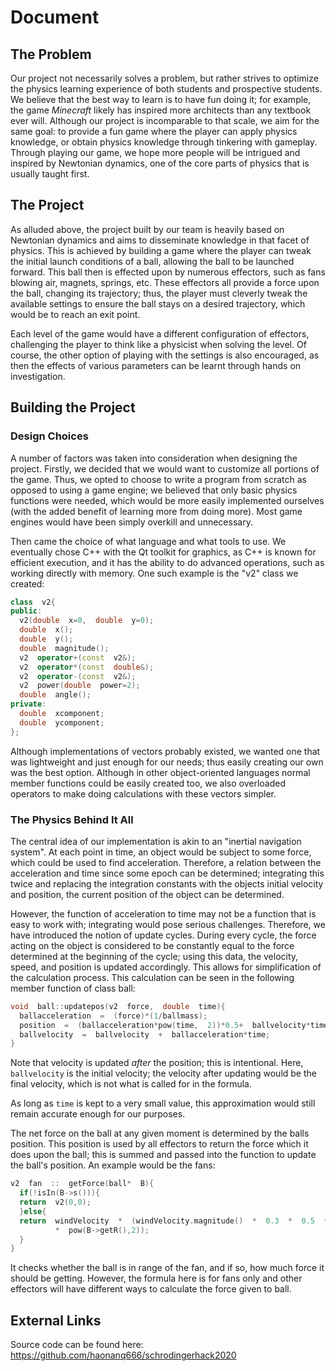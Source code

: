 # Document

## The Problem
Our project not necessarily solves a problem, but rather strives to optimize the physics learning experience of both students and prospective students. We believe that the best way to learn is to have fun doing it; for example, the game *Minecraft* likely has inspired more architects than any textbook ever will. Although our project is incomparable to that scale, we aim for the same goal: to provide a fun game where the player can apply physics knowledge, or obtain physics knowledge through tinkering with gameplay. Through playing our game, we hope more people will be intrigued and inspired by Newtonian dynamics, one of the core parts of physics that is usually taught first. 

## The Project
As alluded above, the project built by our team is heavily based on Newtonian dynamics and aims to disseminate knowledge in that facet of physics. This is achieved by building a game where the player can tweak the initial launch conditions of a ball, allowing the ball to be launched forward. This ball then is effected upon by numerous effectors, such as fans blowing air, magnets, springs, etc. These effectors all provide a force upon the ball, changing its trajectory; thus, the player must cleverly tweak the available settings to ensure the ball stays on a desired trajectory, which would be to reach an exit point. 

Each level of the game would have a different configuration of effectors, challenging the player to think like a physicist when solving the level. Of course, the other option of playing with the settings is also encouraged, as then the effects of various parameters can be learnt through hands on investigation. 

## Building the Project
### Design Choices

A number of factors was taken into consideration when designing the project. Firstly, we decided that we would want to customize all portions of the game. Thus, we opted to choose to write a program from scratch as opposed to using a game engine; we believed that only basic physics functions were needed, which would be more easily implemented ourselves (with the added benefit of learning more from doing more). Most game engines would have been simply overkill and unnecessary. 

Then came the choice of what language and what tools to use. We eventually chose C++ with the Qt toolkit for graphics, as C++ is known for efficient execution, and it has the ability to do advanced operations, such as working directly with memory. One such example is the "v2" class we created:
```c++
class  v2{
public:
  v2(double  x=0,  double  y=0);
  double  x();
  double  y();
  double  magnitude();
  v2  operator+(const  v2&);
  v2  operator*(const  double&);
  v2  operator-(const  v2&);
  v2  power(double  power=2);
  double  angle();
private:
  double  xcomponent;
  double  ycomponent;
};
```
Although implementations of vectors probably existed, we wanted one that was lightweight and just enough for our needs; thus easily creating our own was the best option. Although in other object-oriented languages normal member functions could be easily created too, we also overloaded operators to make doing calculations with these vectors simpler. 

### The Physics Behind It All

The central idea of our implementation is akin to an "inertial navigation system". At each point in time, an object would be subject to some force, which could be used to find acceleration. Therefore, a relation between the acceleration and time since some epoch can be determined; integrating this twice and replacing the integration constants with the objects initial velocity and position, the current position of the object can be determined. 

However, the function of acceleration to time may not be a function that is easy to work with; integrating would pose serious challenges. Therefore, we have introduced the notion of update cycles. During every cycle, the force acting on the object is considered to be constantly equal to the force determined at the beginning of the cycle; using this data, the velocity, speed, and position is updated accordingly. This allows for simplification of the calculation process. This calculation can be seen in the following member function of class ball:
```c++
void  ball::updatepos(v2  force,  double  time){
  ballacceleration  =  (force)*(1/ballmass);
  position  =  (ballacceleration*pow(time,  2))*0.5+  ballvelocity*time+position;
  ballvelocity  =  ballvelocity  +  ballacceleration*time;
}
```
Note that velocity is updated *after* the position; this is intentional. Here, ```ballvelocity``` is the initial velocity; the velocity after updating would be the final velocity, which is not what is called for in the formula. 

As long as ```time``` is kept to a very small value, this approximation would still remain accurate enough for our purposes. 

The net force on the ball at any given moment is determined by the balls position. This position is used by all effectors to return the force which it does upon the ball; this is summed and passed into the function to update the ball's position. An example would be the fans:
```c++
v2  fan  ::  getForce(ball*  B){
  if(!isIn(B->s())){
  return  v2(0,0);
  }else{
  return  windVelocity  *  (windVelocity.magnitude()  *  0.3  *  0.5  *  windDensity  *  M_PI  
          *  pow(B->getR(),2));
  }
}
``` 
It checks whether the ball is in range of the fan, and if so, how much force it should be getting. However, the formula here is for fans only and other effectors will have different ways to calculate the force given to ball. 

## External Links
Source code can be found here: https://github.com/haonanq666/schrodingerhack2020

